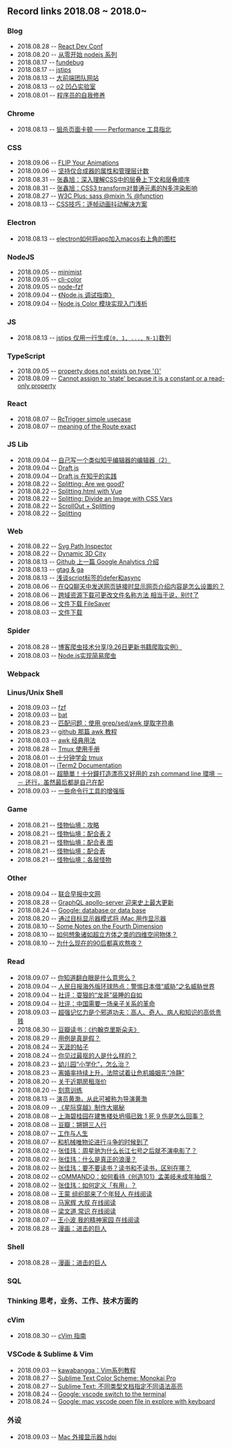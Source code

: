 ## Record links 2018.08 ~ 2018.0~


### Blog

* 2018.08.28 -- [React Dev Conf](https://react.w3ctech.com/)
* 2018.08.20 -- [从零开始 nodejs 系列](http://blog.fens.me/series-nodejs/)
* 2018.08.17 -- [fundebug](https://blog.fundebug.com/2017/04/04/nodejs-async-await/)
* 2018.08.17 -- [jstips](http://www.jstips.co/en/javascript/)
* 2018.08.13 -- [大前端团队网站](https://juejin.im/entry/5b17454b6fb9a01e53282d9d)
* 2018.08.13 -- [o2 凹凸实验室](https://aotu.io/)
* 2018.08.01 -- [程序员的自我修养](https://leohxj.gitbooks.io/a-programmer-prepares/software/mac/softwares/zsh.html)


### Chrome

* 2018.08.13 -- [狙杀页面卡顿 —— Performance 工具指北](https://zhuanlan.zhihu.com/p/41017888)


### CSS

* 2018.09.06 -- [FLIP Your Animations](https://aerotwist.com/blog/flip-your-animations/)
* 2018.09.06 -- [坚持仅合成器的属性和管理层计数](https://developers.google.com/web/fundamentals/performance/rendering/stick-to-compositor-only-properties-and-manage-layer-count?hl=zh-cn)
* 2018.08.31 -- [张鑫旭：深入理解CSS中的层叠上下文和层叠顺序](https://www.zhangxinxu.com/wordpress/2016/01/understand-css-stacking-context-order-z-index/)
* 2018.08.31 -- [张鑫旭：CSS3 transform对普通元素的N多渲染影响](https://www.zhangxinxu.com/wordpress/2015/05/css3-transform-affect/)
* 2018.08.27 -- [W3C Plus: sass @mixin % @function](https://www.w3cplus.com/preprocessor/sass-mixins-function-placeholder.html)
* 2018.08.13 -- [CSS技巧：逐帧动画抖动解决方案](https://aotu.io/notes/2017/08/14/fix-sprite-anim/)


### Electron

* 2018.08.13 -- [electron如何将app加入macos右上角的图栏](https://segmentfault.com/q/1010000009973560/a-1020000009974703)


### NodeJS

* 2018.09.05 -- [minimist](https://github.com/substack/minimist)
* 2018.09.05 -- [cli-color](https://github.com/medikoo/cli-color)
* 2018.09.05 -- [node-fzf](https://github.com/talmobi/node-fzf#readme)
* 2018.09.04 -- [《Node.js 调试指南》](https://github.com/nswbmw/node-in-debugging)
* 2018.09.04 -- [Node.js Color 模块实现入门浅析](https://zhuanlan.zhihu.com/p/27308276)


### JS

* 2018.08.13 -- [jstips 仅用一行生成`[0, 1, ..., N-1]`数列](http://www.jstips.co/zh_cn/javascript/create-range-0...n-easily-using-one-line/)


### TypeScript

* 2018.09.05 -- [property does not exists on type '{}'](https://stackoverflow.com/questions/34274487/property-does-not-exists-on-type)
* 2018.08.09 -- [Cannot assign to 'state' because it is a constant or a read-only property](https://stackoverflow.com/questions/51074355/cannot-assign-to-state-because-it-is-a-constant-or-a-read-only-property)


### React

* 2018.08.07 -- [RcTrigger simple usecase](http://react-component.github.io/trigger/examples/simple.html)
* 2018.08.07 -- [meaning of the Route exact](https://stackoverflow.com/questions/49162311/react-difference-between-route-exact-path-and-route-path)


### JS Lib

* 2018.09.04 -- [自己写一个类似知乎编辑器的编辑器（2）](https://www.jianshu.com/p/84334ddb6974)
* 2018.09.04 -- [Draft.js](https://github.com/facebook/draft-js)
* 2018.09.04 -- [Draft.js 在知乎的实践](https://zhuanlan.zhihu.com/p/24951621)
* 2018.08.22 -- [Splitting: Are we good?](https://codepen.io/shshaw/pen/NzQKyr)
* 2018.08.22 -- [Splitting.html with Vue](https://codepen.io/shshaw/pen/XVwBpe)
* 2018.08.22 -- [Splitting: Divide an Image with CSS Vars](https://codepen.io/shshaw/pen/PQbQgE)
* 2018.08.22 -- [ScrollOut + Splitting](https://codepen.io/shshaw/pen/YOPqLb)
* 2018.08.22 -- [Splitting](https://splitting.js.org/guide.html#what-is-splitting)


### Web

* 2018.08.22 -- [Svg Path Inspector](https://codepen.io/mutoo/pen/JaoMKR)
* 2018.08.22 -- [Dynamic 3D City](https://codepen.io/joshbader/pen/qMEbQV)
* 2018.08.13 -- [Github 上一篇 Google Analytics 介绍](https://github.com/sysuzhyupeng/gtm-blog)
* 2018.08.13 -- [gtag & ga](https://developers.google.com/analytics/devguides/collection/analyticsjs/)
* 2018.08.13 -- [浅谈script标签的defer和async](https://segmentfault.com/a/1190000006778717)
* 2018.08.06 -- [在QQ聊天中发送网页链接时显示网页介绍内容是怎么设置的？](https://www.zhihu.com/question/21386860)
* 2018.08.06 -- [跨域资源下载可更改文件名称方法 相当于说，别忖了](https://z-950.github.io/2017/12/01/%E8%B7%A8%E5%9F%9F%E8%B5%84%E6%BA%90%E4%B8%8B%E8%BD%BD%E5%8F%AF%E6%9B%B4%E6%94%B9%E6%96%87%E4%BB%B6%E5%90%8D%E7%A7%B0%E6%96%B9%E6%B3%95/)
* 2018.08.06 -- [文件下载 FileSaver](https://github.com/eligrey/FileSaver.js/)
* 2018.08.03 -- [文件下载](https://juejin.im/entry/5779d2e60a2b5839375ac162)

### Spider

* 2018.08.28 -- [博客爬虫技术分享(9.26日更新书籍爬取实例）](https://cnodejs.org/topic/541ab155bb5cb03b0100275b)
* 2018.08.03 -- [Node.js实现简易爬虫](https://segmentfault.com/a/1190000008745531)


### Webpack

### Linus/Unix Shell

* 2018.09.03 -- [fzf](https://github.com/junegunn/fzf#building-fzf)
* 2018.09.03 -- [bat](https://github.com/sharkdp/bat#installation)
* 2018.08.23 -- [匹配问题：使用 grep/sed/awk 提取字符串](http://curryhuang.com/2015/07/18/extract-string-by-grep-sed-awk/)
* 2018.08.23 -- [github 那篇 awk 教程](https://github.com/mylxsw/growing-up/blob/master/doc/%E4%B8%89%E5%8D%81%E5%88%86%E9%92%9F%E5%AD%A6%E4%BC%9AAWK.md)
* 2018.08.03 -- [awk 经典用法](http://blog.sina.com.cn/s/blog_5340d1800101jhzn.html)
* 2018.08.28 -- [Tmux 使用手册](http://louiszhai.github.io/2017/09/30/tmux/)
* 2018.08.01 -- [十分钟学会 tmux](https://www.cnblogs.com/kaiye/p/6275207.html)
* 2018.08.01 -- [iTerm2 Documentation](https://www.iterm2.com/documentation.html)
* 2018.08.01 -- [超簡單！十分鐘打造漂亮又好用的 zsh command line 環境 －－ 还行，虽然最后都是自己在配](https://medium.com/statementdog-engineering/prettify-your-zsh-command-line-prompt-3ca2acc967f)
* 2018.09.03 -- [一些命令行工具的增强版](https://www.kawabangga.com/posts/3084)


### Game

* 2018.08.21 -- [怪物仙境：攻略](https://tieba.baidu.com/p/5737412806?red_tag=1260070314)
* 2018.08.21 -- [怪物仙境：配合表 2](http://qa.replays.net/201510/4233.html)
* 2018.08.21 -- [怪物仙境：配合表 图](http://dqm.ffsky.cn/librarycn.htm)
* 2018.08.21 -- [怪物仙境：配合表](https://tieba.baidu.com/p/1259488910?red_tag=3233287446)
* 2018.08.21 -- [怪物仙境：各层怪物](https://wenku.baidu.com/view/08e225325a8102d276a22f80.html)


### Other

* 2018.09.04 -- [联合早报中文网](http://www.uzbzw.com/)
* 2018.08.28 -- [GraphQL apollo-server 迎来史上最大更新](https://cnodejs.org/topic/5b7cd014a210553a0cde2b12)
* 2018.08.24 -- [Google: database or data base]()
* 2018.08.20 -- [通过目标显示器模式将 iMac 用作显示器](https://support.apple.com/zh-cn/HT204592#requirements)
* 2018.08.10 -- [Some Notes on the Fourth Dimension](http://www.math.union.edu/~dpvc/math/4d/welcome.html)
* 2018.08.10 -- [如何想象诸如超立方体之类的四维空间物体？](https://www.zhihu.com/question/34629230)
* 2018.08.10 -- [为什么现在的90后都喜欢熬夜？](https://know.baidu.com/question/a5ce8226a9732cb7ee158cf96df6e0be29749b1)


### Read

* 2018.09.07 -- [你知道翻白眼是什么意思么？](http://blog.sina.com.cn/s/blog_134e1a9990102wr82.html)
* 2018.09.04 -- [人民日报海外版环球热点：警惕日本借“威胁”之名威胁世界](http://opinion.people.com.cn/n1/2018/0901/c1003-30265370.html)
* 2018.09.04 -- [社评：耍狠的“龙哥”装睡的自如](http://www.uzbzw.com/mon/keji/20180904/48510.html)
* 2018.09.04 -- [社评：中国需要一场亲子关系的革命](http://www.uzbzw.com/mon/keji/20180903/48493.html)
* 2018.09.03 -- [超强记忆力是个邪道功夫：高人、奇人、病人和知识的高低贵贱](http://daily.zhihu.com/story/8107284)
* 2018.08.30 -- [豆瓣读书：《约翰克里斯朵夫》](https://book.douban.com/subject/1186392/)
* 2018.08.29 -- [用例是真是假？](https://www.dutype.com/t/topic/126)
* 2018.08.24 -- [天涯的帖子](http://bbs.tianya.cn/post-house-252774-1.shtml#3967219)
* 2018.08.24 -- [你见过最抠的人是什么样的？](https://www.dutype.com/t/topic/282/3)
* 2018.08.23 -- [幼儿园“小学化”，怎么治？](https://mp.weixin.qq.com/s/TSkjeX25YCEXPOKPc0An7g)
* 2018.08.23 -- [离婚率持续上升，法院试着让危机婚姻先“冷静”](https://mp.weixin.qq.com/s/CXOPwtsISZawxIkyg6yq_Q)
* 2018.08.20 -- [关于近期房租涨价](https://mp.weixin.qq.com/s/GapQX15P-4Jg92-8TyVaUA)
* 2018.08.20 -- [刻意训练](http://blog.sina.com.cn/s/blog_6580f7740102x56l.html)
* 2018.08.13 -- [演员黄渤，从此可被称为导演黄渤](https://movie.douban.com/review/9576868/)
* 2018.08.09 -- [《星际穿越》制作大揭秘](http://news.mtime.com/2014/11/25/1534444-all.html)
* 2018.08.08 -- [上海碧桂园在建售楼处坍塌已致 1 死 9 伤是怎么回事？](https://www.zhihu.com/question/282717894/answer/429654537)
* 2018.08.08 -- [豆瓣：锵锵三人行](https://movie.douban.com/subject/26100432/)
* 2018.08.07 -- [工作与人生](https://www.yooread.com/8/1735/48058.html)
* 2018.08.07 -- [和机械唯物论进行斗争的时候到了](http://beijingspring.com/yu/ReadNews.asp?NewsID=14)
* 2018.08.02 -- [张佳玮：周星驰为什么长江七号之后就不演电影了？](https://www.zhihu.com/question/281431600/answer/443142711)
* 2018.08.02 -- [张佳玮：什么是真正的浪漫？](https://zhuanlan.zhihu.com/p/39961199)
* 2018.08.02 -- [张佳玮：要不要读书？读书和不读书，区别在哪？](https://www.zhihu.com/question/285512748/answer/445667991)
* 2018.08.02 -- [cOMMANDO：如何看待《创造101》孟美岐未成年抽烟？](https://www.zhihu.com/question/284611313/answer/446986789)
* 2018.08.02 -- [张佳玮：如何定义「有用」？](https://www.zhihu.com/question/20931626/answer/447332758)
* 2018.08.08 -- [王蒙 组织部来了个年轻人 在线阅读](http://www.millionbook.com/xd/w/wangmeng/wmwj/001.htm)
* 2018.08.08 -- [马家辉 大叔 在线阅读](https://new-read.readmoo.com/mooreader/210022998000101/preview)
* 2018.08.08 -- [梁文道 常识 在线阅读](https://read.douban.com/ebook/326421/)
* 2018.08.07 -- [王小波 我的精神家园 在线阅读](https://www.yooread.com/8/1735/)
* 2018.08.28 -- [漫画：进击的巨人](https://manhua.fzdm.com/39/)


### Shell

* 2018.08.28 -- [漫画：进击的巨人]()


### SQL

### Thinking 思考，业务、工作、技术方面的

### cVim

* 2018.08.30 -- [cVim 指南](https://github.com/acehjm/cVim-help)


### VSCode & Sublime & Vim

* 2018.09.03 -- [kawabangga：Vim系列教程](https://www.kawabangga.com/vim%E7%B3%BB%E5%88%97)
* 2018.08.27 -- [Sublime Text Color Scheme: Monokai Pro](https://github.com/Monokai/monokai-pro-sublime-text)
* 2018.08.27 -- [Sublime Text: 不同类型文档指定不同语法高亮](https://placeless.net/2014/01/14/sublime-text-specific-syntax.html)
* 2018.08.24 -- [Google: vscode switch to the terminal](https://github.com/Microsoft/vscode/issues/12054)
* 2018.08.24 -- [Google: mac vscode open file in explore with keyboard](https://stackoverflow.com/questions/35157786/vscode-open-file-from-file-explorer-with-enter-key-on-mac-osx)


### 外设

* 2018.09.03 -- [Mac 外接显示器 hdpi](https://www.kawabangga.com/posts/2250)